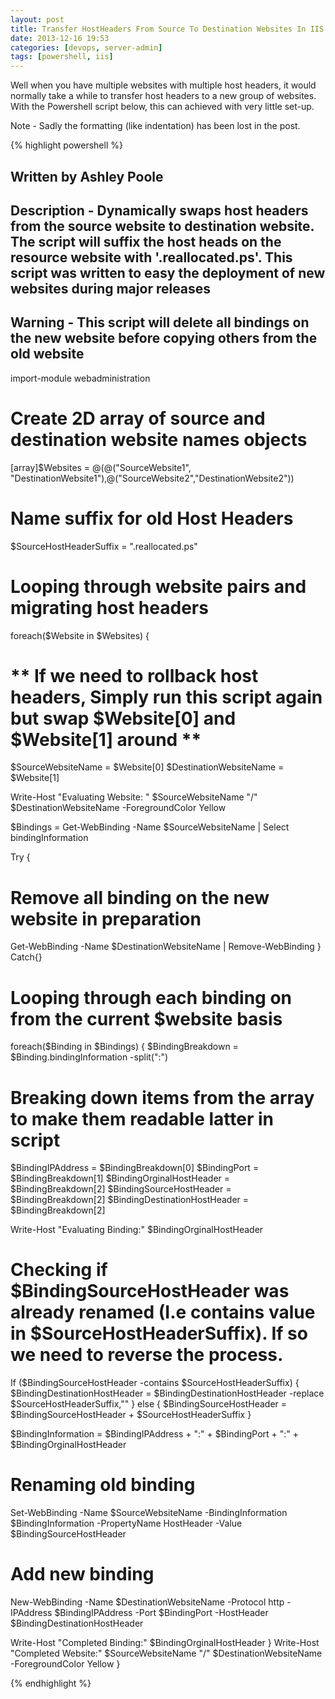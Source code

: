 ```yaml
---
layout: post
title: Transfer HostHeaders From Source To Destination Websites In IIS
date: 2013-12-16 19:53
categories: [devops, server-admin]
tags: [powershell, iis]
---
```

Well when you have multiple websites with multiple host headers, it would normally take a while to transfer host headers to a new group of websites. With the Powershell script below, this can achieved with very little set-up.

Note - Sadly the formatting (like indentation) has been lost in the post.

{% highlight powershell %}

## Written by Ashley Poole ##
## Description - Dynamically swaps host headers from the source website to destination website. The script will suffix the host heads on the resource website with '.reallocated.ps'. This script was written to easy the deployment of new websites during major releases ##
## Warning - This script will delete all bindings on the new website before copying others from the old website ##

import-module webadministration

# Create 2D array of source and destination website names objects
[array]$Websites = @(@("SourceWebsite1", "DestinationWebsite1"),@("SourceWebsite2","DestinationWebsite2"))

# Name suffix for old Host Headers
$SourceHostHeaderSuffix = ".reallocated.ps"

# Looping through website pairs and migrating host headers
foreach($Website in $Websites)
{
 # ** If we need to rollback host headers, Simply run this script again but swap $Website[0] and $Website[1] around **
 $SourceWebsiteName = $Website[0]
 $DestinationWebsiteName = $Website[1]

Write-Host "Evaluating Website: " $SourceWebsiteName "/" $DestinationWebsiteName -ForegroundColor Yellow

$Bindings = Get-WebBinding -Name $SourceWebsiteName | Select bindingInformation

 Try
 {
 # Remove all binding on the new website in preparation
 Get-WebBinding -Name $DestinationWebsiteName | Remove-WebBinding
 }
 Catch{}
 # Looping through each binding on from the current $website basis
 foreach($Binding in $Bindings)
 {
 $BindingBreakdown = $Binding.bindingInformation -split(":")

 # Breaking down items from the array to make them readable latter in script
 $BindingIPAddress = $BindingBreakdown[0]
 $BindingPort = $BindingBreakdown[1]
 $BindingOrginalHostHeader = $BindingBreakdown[2]
 $BindingSourceHostHeader = $BindingBreakdown[2]
 $BindingDestinationHostHeader = $BindingBreakdown[2]

Write-Host "Evaluating Binding:" $BindingOrginalHostHeader

# Checking if $BindingSourceHostHeader was already renamed (I.e contains value in $SourceHostHeaderSuffix). If so we need to reverse the process.
 If ($BindingSourceHostHeader -contains $SourceHostHeaderSuffix)
 {
 $BindingDestinationHostHeader = $BindingDestinationHostHeader -replace $SourceHostHeaderSuffix,""
 }
 else
 {
 $BindingSourceHostHeader = $BindingSourceHostHeader + $SourceHostHeaderSuffix
 }

$BindingInformation = $BindingIPAddress + ":" + $BindingPort + ":" + $BindingOrginalHostHeader

 # Renaming old binding
 Set-WebBinding -Name $SourceWebsiteName -BindingInformation $BindingInformation -PropertyName HostHeader -Value $BindingSourceHostHeader

# Add new binding
 New-WebBinding -Name $DestinationWebsiteName -Protocol http -IPAddress $BindingIPAddress -Port $BindingPort -HostHeader $BindingDestinationHostHeader

Write-Host "Completed Binding:" $BindingOrginalHostHeader
 }
 Write-Host "Completed Website:" $SourceWebsiteName "/" $DestinationWebsiteName -ForegroundColor Yellow
}

{% endhighlight %}
